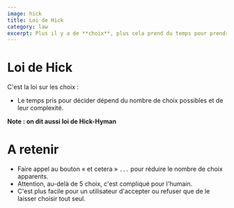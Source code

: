 ```yaml
---
image: hick
title: Loi de Hick
category: law
excerpt: Plus il y a de **choix**, plus cela prend du temps pour prendre une décision.
---
```


# Loi de Hick

C'est la loi sur les choix :

- Le temps pris pour décider dépend du nombre de choix possibles et de leur complexité.

**Note : on dit aussi loi de Hick-Hyman**

# A retenir

- Faire appel au bouton « et cetera » `...` pour réduire le nombre de choix apparents.
- Attention, au-delà de 5 choix, c'est compliqué pour l'humain.
- C'est plus facile pour un utilisateur d'accepter ou refuser que de le laisser choisir tout seul.
